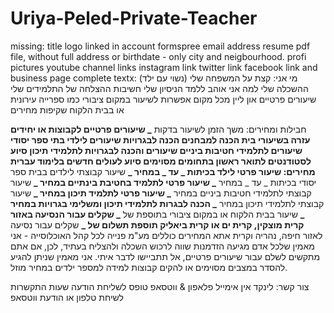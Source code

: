 # Uriya-Peled-Private-Teacher

missing:
title logo
linked in account
formspree email address
resume pdf file, without full address or birthdate - only city and neigbourhood.
profi pictures
youtube channel links
instagram link
twitter link
facebook link and business page
complete textx:
מי אני:
קצת על המשפחה שלי (נשוי עם ילד)
ההשכלה שלי
למה אני אוהב ללמד
הניסיון שלי
חשיבות ההצלחה של התלמידים שלי
שיעורים פרטיים און ליין מכל מקום
אפשרות לשיעור במקום ציבורי כמו ספרייה עירונית או בבית הלקוח
שקיפות מחירים

חבילות ומחירים:
משך הזמן לשיעור בדקות **_
שיעורים פרטיים לקבוצות או יחידים
עזרה בשיעורי בית
הכנה למבחנים
הכנה לבגרויות
שיעורים לילדי בתי ספר יסודי
שיעורים לתלמידי חטיבות ביניים
שיעורים והכנה לבגרויות לתלמידי תיכון
סיוע לסטודנטים לתואר ראשון בתחומים מסוימים
סיוע לעולים חדשים בלימוד עברית
מחירים:
שיעור פרטי לילד בכיתות _ עד _ במחיר _**
שיעור קבוצתי לילדים בבית ספר יסודי בכיתות _ עד _ במחיר **_
שיעור פרטי לתלמיד בחטיבת בינתיים במחיר _**
שיעור קבוצתי לתלמידי חטיבות ביניים במחיר **_
שיעור פרטי לתלמיד תיכון במחיר _**
שיעור קבוצתי לתלמידי תיכון במחיר **_
הכנה לבגרות לתלמידי תיכון ומשלימי בגרויות במחיר _**
שיעור בבית הלקוח או במקום ציבורי בתוספת של **_ שקלים עבור הנסיעה באזור קרית מוצקין, קרית ים או קרית ביאליק
תוספת תשלום של _** שקלים עבור נסיעה לאזור חיפה, נהריה וקרית אתא
המחירים כוללים מע"מ
פנייה לכל קהל האוכלוסייה - אני מאמין שלכל אדם מגיעה הזדמנות שווה לרכוש השכלה ולהצליח בעתיד, לכן, אם אתם מתקשים לשלם עבור שיעורים פרטיים, אל תתביישו לדבר איתי. אני מאמין שניתן להגיע להסדר במצבים מסוימים או להקים קבוצות למידה למספר ילדים במחיר מוזל.

צור קשר:
לינקד אין
אימייל
פלאפון & ווטסאפ
טופס לשליחת הודעה
שעות התקשרות לשיחת טלפון או הודעת ווטסאפ
